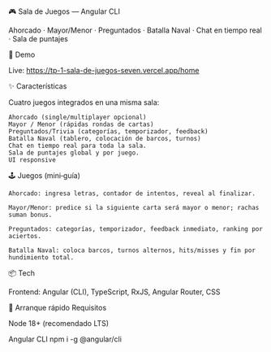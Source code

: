 🎮 Sala de Juegos — Angular CLI

Ahorcado · Mayor/Menor · Preguntados · Batalla Naval · Chat en tiempo real · Sala de puntajes

🔗 Demo

Live: https://tp-1-sala-de-juegos-seven.vercel.app/home

✨ Características

Cuatro juegos integrados en una misma sala:

    Ahorcado (single/multiplayer opcional)
    Mayor / Menor (rápidas rondas de cartas)
    Preguntados/Trivia (categorías, temporizador, feedback)
    Batalla Naval (tablero, colocación de barcos, turnos)
    Chat en tiempo real para toda la sala.
    Sala de puntajes global y por juego.
    UI responsive

🕹️ Juegos (mini‑guía)

    Ahorcado: ingresa letras, contador de intentos, reveal al finalizar.
    
    Mayor/Menor: predice si la siguiente carta será mayor o menor; rachas suman bonus.
    
    Preguntados: categorías, temporizador, feedback inmediato, ranking por aciertos.
    
    Batalla Naval: coloca barcos, turnos alternos, hits/misses y fin por hundimiento total.

📦 Tech

Frontend: Angular (CLI), TypeScript, RxJS, Angular Router, CSS

🚀 Arranque rápido
Requisitos

Node 18+ (recomendado LTS)

Angular CLI npm i -g @angular/cli


